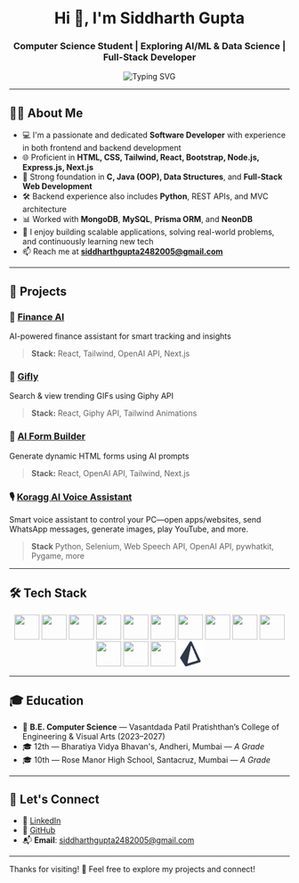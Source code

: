 <h1 align="center">Hi 👋, I'm Siddharth Gupta</h1>
<h3 align="center">Computer Science Student | Exploring AI/ML & Data Science | Full-Stack Developer </h3>


<p align="center">
  <img src="https://readme-typing-svg.herokuapp.com?font=Fira+Code&duration=2000&pause=1000&center=true&vCenter=true&width=435&lines=Web+Developer+%7C+Full-Stack+Projects;MongoDB+%7C+Node.js+%7C+React+%7C+MySQL;Lifelong+Learner+%26+Problem+Solver" alt="Typing SVG" />
</p>

---

## 👨‍💻 About Me

- 💻 I'm a passionate and dedicated **Software Developer** with experience in both frontend and backend development  
- 🌐 Proficient in **HTML, CSS, Tailwind, React, Bootstrap, Node.js, Express.js, Next.js**
- 🧠 Strong foundation in **C, Java (OOP), Data Structures**, and **Full-Stack Web Development**
- 🛠️ Backend experience also includes **Python**, REST APIs, and MVC architecture
- 📊 Worked with **MongoDB**, **MySQL**, **Prisma ORM**, and **NeonDB**
- 🚀 I enjoy building scalable applications, solving real-world problems, and continuously learning new tech
- 📫 Reach me at **siddharthgupta2482005@gmail.com**

---

## 🔨 Projects

### 💼 [Finance AI](https://finanace-ai-sidd.vercel.app/)
AI-powered finance assistant for smart tracking and insights  
> **Stack:** React, Tailwind, OpenAI API, Next.js

### 📸 [Gifly](https://sidd-gifly.vercel.app/)
Search & view trending GIFs using Giphy API  
> **Stack:** React, Giphy API, Tailwind Animations

### 🧾 [AI Form Builder](https://ai-form-builder-sidd.vercel.app/)
Generate dynamic HTML forms using AI prompts  
> **Stack:** React, OpenAI API, Tailwind, Next.js

### 🎙️ [Koragg AI Voice Assistant](https://github.com/sidd-gupta05/Koragg-AI-Voice-Assistant)
Smart voice assistant to control your PC—open apps/websites, send WhatsApp messages, generate images, play YouTube, and more.
> **Stack** Python, Selenium, Web Speech API, OpenAI API, pywhatkit, Pygame, more

---

## 🛠️ Tech Stack

<p align="center">

  <!-- Programming -->
  <img src="https://cdn.jsdelivr.net/gh/devicons/devicon/icons/c/c-original.svg" width="45" height="45"/>
  <img src="https://cdn.jsdelivr.net/gh/devicons/devicon/icons/java/java-original.svg" width="45" height="45"/>
  <img src="https://cdn.jsdelivr.net/gh/devicons/devicon/icons/python/python-original.svg" width="45" height="45"/>

  <!-- Front‑end -->
  <img src="https://cdn.jsdelivr.net/gh/devicons/devicon/icons/html5/html5-original.svg" width="45" height="45"/>
  <img src="https://cdn.jsdelivr.net/gh/devicons/devicon/icons/css3/css3-original.svg" width="45" height="45"/>
  <img src="https://cdn.jsdelivr.net/gh/devicons/devicon/icons/javascript/javascript-original.svg" width="45" height="45"/>
  <img src="https://cdn.jsdelivr.net/gh/devicons/devicon/icons/react/react-original.svg" width="45" height="45"/>
  <img src="https://cdn.jsdelivr.net/gh/devicons/devicon/icons/bootstrap/bootstrap-original.svg" width="45" height="45"/>

  <!-- Back‑end -->
  <img src="https://cdn.jsdelivr.net/gh/devicons/devicon/icons/nodejs/nodejs-original.svg" width="45" height="45"/>
  <img src="https://cdn.jsdelivr.net/gh/devicons/devicon/icons/express/express-original.svg" width="45" height="45"/>
  <img src="https://cdn.jsdelivr.net/gh/devicons/devicon/icons/nextjs/nextjs-original.svg" width="45" height="45"/>

  <!-- Databases -->
  <img src="https://cdn.jsdelivr.net/gh/devicons/devicon/icons/mysql/mysql-original.svg" width="45" height="45"/>
  <img src="https://cdn.jsdelivr.net/gh/devicons/devicon/icons/mongodb/mongodb-original.svg" width="45" height="45"/>
  <img src="https://raw.githubusercontent.com/devicons/devicon/master/icons/prisma/prisma-original.svg" width="45" height="45"/>

</p>

---

## 🎓 Education

- 🏫 **B.E. Computer Science** — Vasantdada Patil Pratishthan’s College of Engineering & Visual Arts (2023–2027)  
- 🎓 12th — Bharatiya Vidya Bhavan's, Andheri, Mumbai — *A Grade*  
- 🎓 10th — Rose Manor High School, Santacruz, Mumbai — *A Grade*

---

## 🤝 Let's Connect

- 💼 [LinkedIn](https://linkedin.com/in/sidd-gupta05)
- 🐙 [GitHub](https://github.com/sidd-gupta05)
- 📬 **Email**: siddharthgupta2482005@gmail.com

---

Thanks for visiting! 🚀 Feel free to explore my projects and connect!
